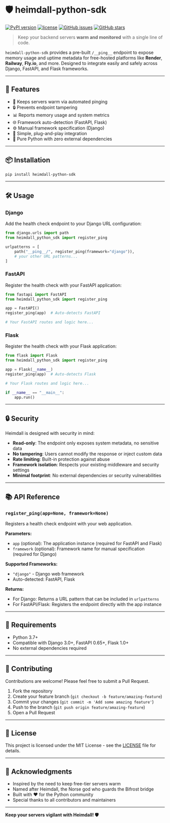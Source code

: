 # 🛡️ heimdall-python-sdk

[![PyPI version](https://img.shields.io/pypi/v/heimdall-python-sdk.svg)](https://pypi.org/project/heimdall-python-sdk/)
[![license](https://img.shields.io/pypi/l/heimdall-python-sdk)](./LICENSE)
[![GitHub issues](https://img.shields.io/github/issues/shivdutt-B/heimdall-python-sdk)](https://github.com/shivdutt-B/heimdall-python-sdk/issues)
[![GitHub stars](https://img.shields.io/github/stars/shivdutt-B/heimdall-python-sdk)](https://github.com/shivdutt-B/heimdall-python-sdk)

> Keep your backend servers **warm and monitored** with a single line of code.

`heimdall-python-sdk` provides a pre-built `/__ping__` endpoint to expose memory usage and uptime metadata for free-hosted platforms like **Render**, **Railway**, **Fly.io**, and more. Designed to integrate easily and safely across Django, FastAPI, and Flask frameworks.

---

## 🚀 Features

- 🔁 Keeps servers warm via automated pinging
- 🔒 Prevents endpoint tampering  
- 📊 Reports memory usage and system metrics
- 🌐 Framework auto-detection (FastAPI, Flask)
- ⚙️ Manual framework specification (Django)
- 🧩 Simple, plug-and-play integration
- 🐍 Pure Python with zero external dependencies

---

## 📦 Installation

```bash
pip install heimdall-python-sdk
```

---

## 🛠️ Usage

### Django

Add the health check endpoint to your Django URL configuration:

```python
from django.urls import path
from heimdall_python_sdk import register_ping

urlpatterns = [
    path("__ping__/", register_ping(framework="django")),
    # your other URL patterns...
]
```

### FastAPI

Register the health check with your FastAPI application:

```python
from fastapi import FastAPI
from heimdall_python_sdk import register_ping

app = FastAPI()
register_ping(app)  # Auto-detects FastAPI

# Your FastAPI routes and logic here...
```

### Flask

Register the health check with your Flask application:

```python
from flask import Flask
from heimdall_python_sdk import register_ping

app = Flask(__name__)
register_ping(app)  # Auto-detects Flask

# Your Flask routes and logic here...

if __name__ == "__main__":
    app.run()
```

---

## 🔒 Security

Heimdall is designed with security in mind:

- **Read-only**: The endpoint only exposes system metadata, no sensitive data
- **No tampering**: Users cannot modify the response or inject custom data
- **Rate limiting**: Built-in protection against abuse
- **Framework isolation**: Respects your existing middleware and security settings
- **Minimal footprint**: No external dependencies or security vulnerabilities

---

## 📚 API Reference

### `register_ping(app=None, framework=None)`

Registers a health check endpoint with your web application.

**Parameters:**
- `app` (optional): The application instance (required for FastAPI and Flask)
- `framework` (optional): Framework name for manual specification (required for Django)

**Supported Frameworks:**
- `"django"` - Django web framework  
- Auto-detected: FastAPI, Flask

**Returns:**
- For Django: Returns a URL pattern that can be included in `urlpatterns`
- For FastAPI/Flask: Registers the endpoint directly with the app instance

---

## 🧪 Requirements

- Python 3.7+
- Compatible with Django 3.0+, FastAPI 0.65+, Flask 1.0+
- No external dependencies required

---

## 🤝 Contributing

Contributions are welcome! Please feel free to submit a Pull Request.

1. Fork the repository
2. Create your feature branch (`git checkout -b feature/amazing-feature`)
3. Commit your changes (`git commit -m 'Add some amazing feature'`)
4. Push to the branch (`git push origin feature/amazing-feature`)
5. Open a Pull Request

---

## 📄 License

This project is licensed under the MIT License - see the [LICENSE](LICENSE) file for details.

---

## 🙏 Acknowledgments

- Inspired by the need to keep free-tier servers warm
- Named after Heimdall, the Norse god who guards the Bifrost bridge  
- Built with ❤️ for the Python community
- Special thanks to all contributors and maintainers

---

**Keep your servers vigilant with Heimdall! 🛡️**